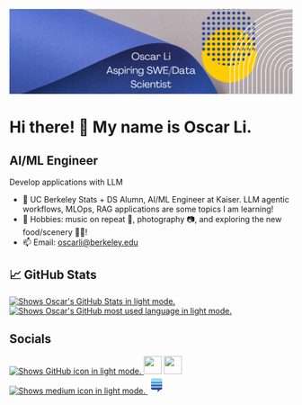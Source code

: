 ![](https://github.com/oscar6688/oscar6688/blob/main/Banner%20Aspiring%20Short.png)


<!-- **oscar6688/oscar6688** is a ✨ _special_ ✨ repository because its `README.md` (this file) appears on your GitHub profile. -->
Hi there! 👋 My name is Oscar Li.
=============================

AI/ML Engineer
----------------------------------------

Develop applications with LLM

- 🌱 UC Berkeley Stats + DS Alumn, AI/ML Engineer at Kaiser. LLM agentic workflows, MLOps, RAG applications are some topics I am learning!
- 🕺 Hobbies: music on repeat 🎵, photography 📷, and exploring the new food/scenery 🍲🌄!
- 📫 Email: oscarli@berkeley.edu 

## 📈 GitHub Stats 

<a href="https://github.com/oscar/github-readme-stats">
<picture float = "left", align = "middle">
  <source media="(prefers-color-scheme: dark)" srcset="https://github-readme-stats.vercel.app/api?username=oscar6688&theme=dracula&count_private=true" width = "50%">
  <img alt="Shows Oscar's GitHub Stats in light mode." src="https://github-readme-stats.vercel.app/api?username=oscar6688&theme=default&count_private=true" width = "50%">
</picture>
<a href="https://github.com/oscar/github-readme-stats">
<picture float = "left">
  <source media="(prefers-color-scheme: dark)" srcset="https://github-readme-stats.vercel.app/api/top-langs/?username=oscar6688&layout=compact&langs_count=6&theme=dracula&count_private=true" width = "41.87%">
  <img alt="Shows Oscar's GitHub most used language in light mode." src="https://github-readme-stats.vercel.app/api/top-langs/?username=oscar6688&layout=compact&langs_count=6&theme=default&count_private=true" width = "41.87%">
</picture>
</a>

## Socials

<p align="left">
  
  <a href="https://www.github.com/oscar6688" target="_blank" rel="noreferrer"> 
    <picture>
    <source media="(prefers-color-scheme: dark)" srcset="https://raw.githubusercontent.com/danielcranney/readme-generator/main/public/icons/socials/github-dark.svg" width="32" height="32">
    <img alt="Shows GitHub icon in light mode." src="https://raw.githubusercontent.com/danielcranney/readme-generator/main/public/icons/socials/github.svg" width="32" height="32">
  </picture>
  </a>
  <a href="https://www.linkedin.com/in/haosheng-oscarli/" target="_blank" rel="noreferrer"><img src="https://raw.githubusercontent.com/danielcranney/readme-generator/main/public/icons/socials/linkedin.svg" width="32" height="32" /></a>
  <a href="https://stackoverflow.com/users/20875047/oscar-li" target="_blank" rel="noreferrer"><img src="https://raw.githubusercontent.com/danielcranney/readme-generator/main/public/icons/socials/stackoverflow.svg" width="32" height="32" /></a>
  <a href="https://medium.com/@li.oscar1" target="_blank" rel="noreferrer"> 
    <picture>
    <source media="(prefers-color-scheme: dark)" srcset="https://raw.githubusercontent.com/danielcranney/readme-generator/main/public/icons/socials/medium-dark.svg" width="32" height="32">
    <img alt="Shows medium icon in light mode." src="https://raw.githubusercontent.com/danielcranney/readme-generator/main/public/icons/socials/medium.svg" width="32" height="32">
  </picture>
  </a>
  <a href="https://meta.stackexchange.com/users/1305683/oscar-li" target="_blank" rel="noreferrer"><img src="https://github.com/oscar6688/oscar6688/blob/main/se-icon.svg" width="32" height="32" /></a></p> 

